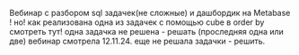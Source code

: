 Вебинар с разбором sql задачек(не сложные) и дашбордик на Metabase
! но!  как реализована одна из задачек с помощью cube в order by  смотреть тут!
одна задачка не решена - решать (проследняя одна или две)
вебинар смотрела 12.11.24. еще не решала задачки - решить.
